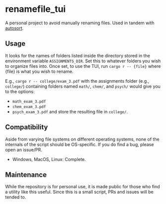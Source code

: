 # renamefile_tui
A personal project to avoid manually renaming files. Used in tandem with [autosort](github.com/anshmendiratta/autosortassignments).

## Usage
It looks for the names of folders listed inside the directory stored in the environment variable `ASSIGNMENTS_DIR`. Set this to whatever folders you wish to organize files into.
Once set, to use the TUI, run `cargo r -- {file}` where {file} is what you wish to rename.

E.g., `cargo r -- college/exam_3.pdf` with the assignments folder (e.g., `college/`) containing folders named `math/`, `chem/`, and `psych/` would give you to the options: 
- `math_exam_3.pdf`
- `chem_exam_3.pdf`
- `psych_exam_3.pdf`
and store the resulting file in `college/`.

## Compatibility
Aside from varying file systems on different operating systems, none of the internals of the script should be OS-specific. If you do find a bug, please open an issue/PR.

- Windows, MacOS, Linux: Complete.

## Maintenance
While the repository is for personal use, it is made public for those who find a utility like this useful. Since this is a small script, PRs and issues will be tended to.
